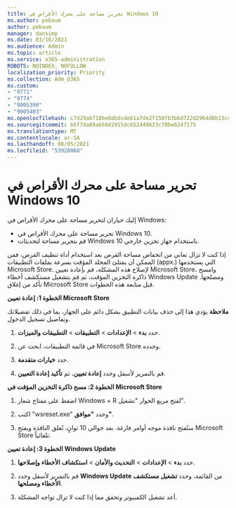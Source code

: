 ```yaml
---
title: تحرير مساحة على محرك الأقراص في Windows 10
ms.author: pebaum
author: pebaum
manager: dansimp
ms.date: 03/16/2021
ms.audience: Admin
ms.topic: article
ms.service: o365-administration
ROBOTS: NOINDEX, NOFOLLOW
localization_priority: Priority
ms.collection: Adm_O365
ms.custom:
- "9771"
- "9774"
- "9005390"
- "9005403"
ms.openlocfilehash: c7d29ab718be8dbdcde61a7de2f158fb3bbd722d2964d8b13cde9936dd1e5ee1
ms.sourcegitcommit: b5f7da89a650d2915dc652449623c78be6247175
ms.translationtype: MT
ms.contentlocale: ar-SA
ms.lasthandoff: 08/05/2021
ms.locfileid: "53928068"
---
```

# <a name="free-up-drive-space-in-windows-10"></a>تحرير مساحة على محرك الأقراص في Windows 10

إليك خياران لتحرير مساحة على محرك الأقراص في Windows:

- تحرير مساحة على محرك الأقراص في Windows 10.
- قم بتحرير مساحة لتحديثات Windows 10 باستخدام جهاز تخزين خارجي.

إذا كنت لا تزال تعاني من انخفاض مساحة القرص بعد استخدام أداة تنظيف القرص، فمن الممكن أن يمتلئ المجلد المؤقت بسرعة بملفات التطبيقات (appx.) التي يستخدمها Microsoft Store. لإصلاح هذه المشكلة، قم بإعادة تعيين Microsoft Store، وامسح ذاكرة التخزين المؤقت، ثم قم بتشغيل مستكشف أخطاء Windows Update ومصلحها. تأكد من إغلاق Microsoft Store قبل متابعة هذه الخطوات.

**الخطوة 1: إعادة تعيين Microsoft Store**

**ملاحظة** يؤدي هذا إلى حذف بيانات التطبيق بشكل دائم على الجهاز، بما في ذلك تفضيلاتك وتفاصيل تسجيل الدخول.

1. حدد **بدء** > **الإعدادات** > **التطبيقات** > **التطبيقات والميزات**.

1. في قائمة التطبيقات، ابحث عن Microsoft Store وحدده.

1. حدد **خيارات متقدمة**.

1. قم بالتمرير لأسفل وحدد **إعادة تعيين**، ثم **تأكيد إعادة التعيين**.

**الخطوة 2: مسح ذاكرة التخزين المؤقت في Microsoft Store**

1. اضغط على مفتاح شعار Windows + R لفتح مربع الحوار "تشغيل".

1. اكتب "wsreset.exe" وحدد **"موافق"**.

1. ستُفتح نافذة موجه أوامر فارغة. بعد حوالي 10 ثوانٍ، تُغلق النافذة ويفتح Microsoft Store تلقائياً.

**الخطوة 3: إعادة تعيين Windows Update**

1. حدد **بدء** > **الإعدادات** > **التحديث والأمان** > **استكشاف الأخطاء وإصلاحها**.

1. قم بالتمرير لأسفل وحدد **Windows Update** من القائمة، وحدد **تشغيل مستكشف الأخطاء ومصلحها**.

1. أعد تشغيل الكمبيوتر وتحقق مما إذا كنت لا تزال تواجه المشكلة.

